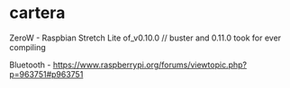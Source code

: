 # cartera

ZeroW - Raspbian Stretch Lite of_v0.10.0
// buster and 0.11.0 took for ever compiling

Bluetooth - https://www.raspberrypi.org/forums/viewtopic.php?p=963751#p963751

